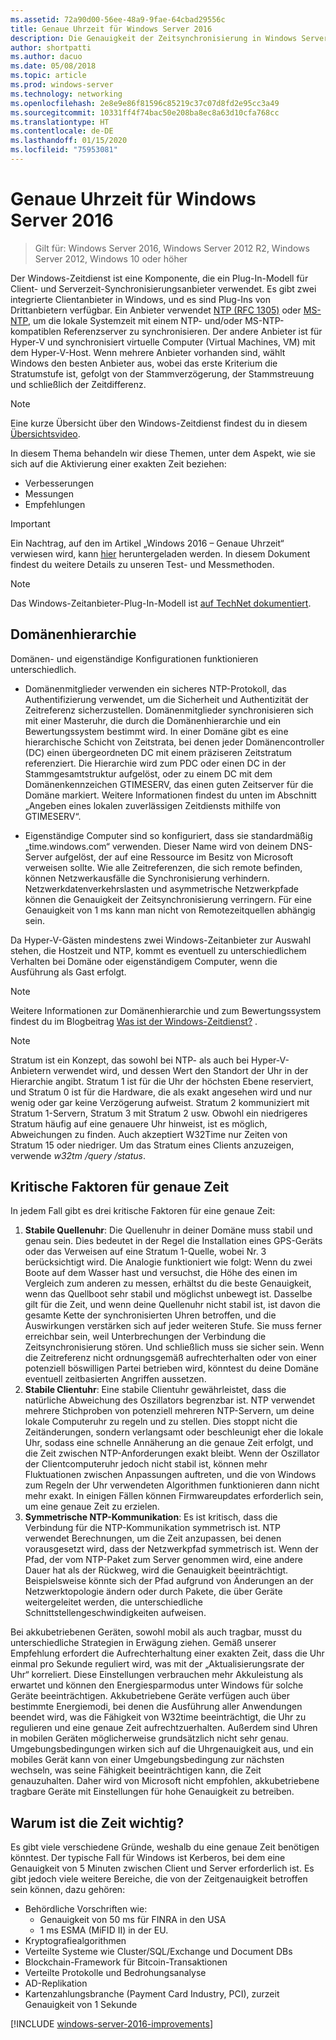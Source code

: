 ```yaml
---
ms.assetid: 72a90d00-56ee-48a9-9fae-64cbad29556c
title: Genaue Uhrzeit für Windows Server 2016
description: Die Genauigkeit der Zeitsynchronisierung in Windows Server 2016 wurde erheblich verbessert, während gleichzeitig die vollständige NTP-Abwärtskompatibilität mit älteren Windows-Versionen erhalten blieb.
author: shortpatti
ms.author: dacuo
ms.date: 05/08/2018
ms.topic: article
ms.prod: windows-server
ms.technology: networking
ms.openlocfilehash: 2e8e9e86f81596c85219c37c07d8fd2e95cc3a49
ms.sourcegitcommit: 10331ff4f74bac50e208ba8ec8a63d10cfa768cc
ms.translationtype: HT
ms.contentlocale: de-DE
ms.lasthandoff: 01/15/2020
ms.locfileid: "75953081"
---
```

# <a name="accurate-time-for-windows-server-2016"></a>Genaue Uhrzeit für Windows Server 2016

>Gilt für: Windows Server 2016, Windows Server 2012 R2, Windows Server 2012, Windows 10 oder höher

Der Windows-Zeitdienst ist eine Komponente, die ein Plug-In-Modell für Client- und Serverzeit-Synchronisierungsanbieter verwendet.  Es gibt zwei integrierte Clientanbieter in Windows, und es sind Plug-Ins von Drittanbietern verfügbar. Ein Anbieter verwendet [NTP (RFC 1305)](https://tools.ietf.org/html/rfc1305) oder [MS-NTP](https://msdn.microsoft.com/library/cc246877.aspx), um die lokale Systemzeit mit einem NTP- und/oder MS-NTP-kompatiblen Referenzserver zu synchronisieren. Der andere Anbieter ist für Hyper-V und synchronisiert virtuelle Computer (Virtual Machines, VM) mit dem Hyper-V-Host.  Wenn mehrere Anbieter vorhanden sind, wählt Windows den besten Anbieter aus, wobei das erste Kriterium die Stratumstufe ist, gefolgt von der Stammverzögerung, der Stammstreuung und schließlich der Zeitdifferenz.

> [!NOTE]
> Eine kurze Übersicht über den Windows-Zeitdienst findest du in diesem [Übersichtsvideo](https://aka.ms/WS2016TimeVideo).

In diesem Thema behandeln wir diese Themen, unter dem Aspekt, wie sie sich auf die Aktivierung einer exakten Zeit beziehen: 

- Verbesserungen
- Messungen
- Empfehlungen

> [!IMPORTANT]
> Ein Nachtrag, auf den im Artikel „Windows 2016 – Genaue Uhrzeit“ verwiesen wird, kann [hier](https://windocs.blob.core.windows.net/windocs/WindowsTimeSyncAccuracy_Addendum.pdf) heruntergeladen werden.  In diesem Dokument findest du weitere Details zu unseren Test- und Messmethoden.

> [!NOTE] 
> Das Windows-Zeitanbieter-Plug-In-Modell ist [auf TechNet dokumentiert](https://msdn.microsoft.com/library/windows/desktop/ms725475%28v=vs.85%29.aspx).

## <a name="domain-hierarchy"></a>Domänenhierarchie
Domänen- und eigenständige Konfigurationen funktionieren unterschiedlich.

- Domänenmitglieder verwenden ein sicheres NTP-Protokoll, das Authentifizierung verwendet, um die Sicherheit und Authentizität der Zeitreferenz sicherzustellen.  Domänenmitglieder synchronisieren sich mit einer Masteruhr, die durch die Domänenhierarchie und ein Bewertungssystem bestimmt wird.  In einer Domäne gibt es eine hierarchische Schicht von Zeitstrata, bei denen jeder Domänencontroller (DC) einen übergeordneten DC mit einem präziseren Zeitstratum referenziert.  Die Hierarchie wird zum PDC oder einen DC in der Stammgesamtstruktur aufgelöst, oder zu einem DC mit dem Domänenkennzeichen GTIMESERV, das einen guten Zeitserver für die Domäne markiert.  Weitere Informationen findest du unten im Abschnitt „Angeben eines lokalen zuverlässigen Zeitdiensts mithilfe von GTIMESERV“.

- Eigenständige Computer sind so konfiguriert, dass sie standardmäßig „time.windows.com“ verwenden.  Dieser Name wird von deinem DNS-Server aufgelöst, der auf eine Ressource im Besitz von Microsoft verweisen sollte.  Wie alle Zeitreferenzen, die sich remote befinden, können Netzwerkausfälle die Synchronisierung verhindern.  Netzwerkdatenverkehrslasten und asymmetrische Netzwerkpfade können die Genauigkeit der Zeitsynchronisierung verringern.  Für eine Genauigkeit von 1 ms kann man nicht von Remotezeitquellen abhängig sein.

Da Hyper-V-Gästen mindestens zwei Windows-Zeitanbieter zur Auswahl stehen, die Hostzeit und NTP, kommt es eventuell zu unterschiedlichem Verhalten bei Domäne oder eigenständigem Computer, wenn die Ausführung als Gast erfolgt.

> [!NOTE] 
> Weitere Informationen zur Domänenhierarchie und zum Bewertungssystem findest du im Blogbeitrag [Was ist der Windows-Zeitdienst?](https://blogs.msdn.microsoft.com/w32time/2007/07/07/what-is-windows-time-service/) .

> [!NOTE]
> Stratum ist ein Konzept, das sowohl bei NTP- als auch bei Hyper-V-Anbietern verwendet wird, und dessen Wert den Standort der Uhr in der Hierarchie angibt.  Stratum 1 ist für die Uhr der höchsten Ebene reserviert, und Stratum 0 ist für die Hardware, die als exakt angesehen wird und nur wenig oder gar keine Verzögerung aufweist.  Stratum 2 kommuniziert mit Stratum 1-Servern, Stratum 3 mit Stratum 2 usw.  Obwohl ein niedrigeres Stratum häufig auf eine genauere Uhr hinweist, ist es möglich, Abweichungen zu finden.  Auch akzeptiert W32Time nur Zeiten von Stratum 15 oder niedriger.  Um das Stratum eines Clients anzuzeigen, verwende *w32tm /query /status*.

## <a name="critical-factors-for-accurate-time"></a>Kritische Faktoren für genaue Zeit
In jedem Fall gibt es drei kritische Faktoren für eine genaue Zeit:

1. **Stabile Quellenuhr**: Die Quellenuhr in deiner Domäne muss stabil und genau sein. Dies bedeutet in der Regel die Installation eines GPS-Geräts oder das Verweisen auf eine Stratum 1-Quelle, wobei Nr. 3 berücksichtigt wird. Die Analogie funktioniert wie folgt: Wenn du zwei Boote auf dem Wasser hast und versuchst, die Höhe des einen im Vergleich zum anderen zu messen, erhältst du die beste Genauigkeit, wenn das Quellboot sehr stabil und möglichst unbewegt ist. Dasselbe gilt für die Zeit, und wenn deine Quellenuhr nicht stabil ist, ist davon die gesamte Kette der synchronisierten Uhren betroffen, und die Auswirkungen verstärken sich auf jeder weiteren Stufe. Sie muss ferner erreichbar sein, weil Unterbrechungen der Verbindung die Zeitsynchronisierung stören. Und schließlich muss sie sicher sein. Wenn die Zeitreferenz nicht ordnungsgemäß aufrechterhalten oder von einer potenziell böswilligen Partei betrieben wird, könntest du deine Domäne eventuell zeitbasierten Angriffen aussetzen.
2. **Stabile Clientuhr**: Eine stabile Clientuhr gewährleistet, dass die natürliche Abweichung des Oszillators begrenzbar ist.  NTP verwendet mehrere Stichproben von potenziell mehreren NTP-Servern, um deine lokale Computeruhr zu regeln und zu stellen.  Dies stoppt nicht die Zeitänderungen, sondern verlangsamt oder beschleunigt eher die lokale Uhr, sodass eine schnelle Annäherung an die genaue Zeit erfolgt, und die Zeit zwischen NTP-Anforderungen exakt bleibt.  Wenn der Oszillator der Clientcomputeruhr jedoch nicht stabil ist, können mehr Fluktuationen zwischen Anpassungen auftreten, und die von Windows zum Regeln der Uhr verwendeten Algorithmen funktionieren dann nicht mehr exakt.  In einigen Fällen können Firmwareupdates erforderlich sein, um eine genaue Zeit zu erzielen.
3. **Symmetrische NTP-Kommunikation**: Es ist kritisch, dass die Verbindung für die NTP-Kommunikation symmetrisch ist.  NTP verwendet Berechnungen, um die Zeit anzupassen, bei denen vorausgesetzt wird, dass der Netzwerkpfad symmetrisch ist.  Wenn der Pfad, der vom NTP-Paket zum Server genommen wird, eine andere Dauer hat als der Rückweg, wird die Genauigkeit beeinträchtigt.  Beispielsweise könnte sich der Pfad aufgrund von Änderungen an der Netzwerktopologie ändern oder durch Pakete, die über Geräte weitergeleitet werden, die unterschiedliche Schnittstellengeschwindigkeiten aufweisen.

Bei akkubetriebenen Geräten, sowohl mobil als auch tragbar, musst du unterschiedliche Strategien in Erwägung ziehen.  Gemäß unserer Empfehlung erfordert die Aufrechterhaltung einer exakten Zeit, dass die Uhr einmal pro Sekunde reguliert wird, was mit der „Aktualisierungsrate der Uhr“ korreliert. Diese Einstellungen verbrauchen mehr Akkuleistung als erwartet und können den Energiesparmodus unter Windows für solche Geräte beeinträchtigen. Akkubetriebene Geräte verfügen auch über bestimmte Energiemodi, bei denen die Ausführung aller Anwendungen beendet wird, was die Fähigkeit von W32time beeinträchtigt, die Uhr zu regulieren und eine genaue Zeit aufrechtzuerhalten. Außerdem sind Uhren in mobilen Geräten möglicherweise grundsätzlich nicht sehr genau.  Umgebungsbedingungen wirken sich auf die Uhrgenauigkeit aus, und ein mobiles Gerät kann von einer Umgebungsbedingung zur nächsten wechseln, was seine Fähigkeit beeinträchtigen kann, die Zeit genauzuhalten.  Daher wird von Microsoft nicht empfohlen, akkubetriebene tragbare Geräte mit Einstellungen für hohe Genauigkeit zu betreiben. 

## <a name="why-is-time-important"></a>Warum ist die Zeit wichtig?  
Es gibt viele verschiedene Gründe, weshalb du eine genaue Zeit benötigen könntest.  Der typische Fall für Windows ist Kerberos, bei dem eine Genauigkeit von 5 Minuten zwischen Client und Server erforderlich ist.  Es gibt jedoch viele weitere Bereiche, die von der Zeitgenauigkeit betroffen sein können, dazu gehören:


- Behördliche Vorschriften wie:
    - Genauigkeit von 50 ms für FINRA in den USA
    - 1 ms ESMA (MiFID II) in der EU.
- Kryptografiealgorithmen
- Verteilte Systeme wie Cluster/SQL/Exchange und Document DBs
- Blockchain-Framework für Bitcoin-Transaktionen
- Verteilte Protokolle und Bedrohungsanalyse 
- AD-Replikation
- Kartenzahlungsbranche (Payment Card Industry, PCI), zurzeit Genauigkeit von 1 Sekunde



[!INCLUDE [windows-server-2016-improvements](windows-server-2016-improvements.md)]
